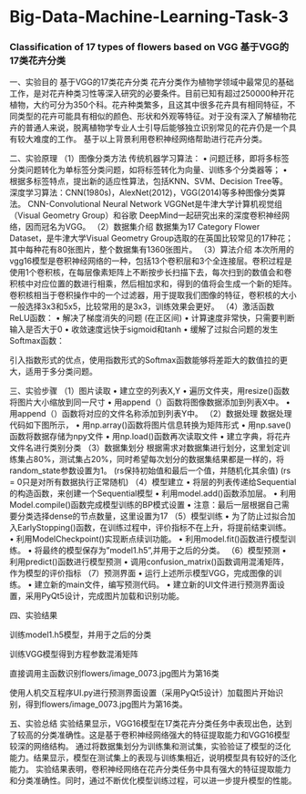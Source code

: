 # Big-Data-Machine-Learning-Task-3
### Classification of 17 types of flowers based on VGG  基于VGG的17类花卉分类


一、实验目的
基于VGG的17类花卉分类
花卉分类作为植物学领域中最常见的基础工作，是对花卉种类习性等深入研究的必要条件。目前已知有超过250000种开花植物，大约可分为350个科。花卉种类繁多，且这其中很多花卉具有相同特征，不同类型的花卉可能具有相似的颜色、形状和外观等特征。对于没有深入了解植物花卉的普通人来说，脱离植物学专业人士引导后能够独立识别常见的花卉仍是一个具有较大难度的工作。
基于以上背景利用卷积神经网络帮助进行花卉分类。

二、实验原理
（1）图像分类方法
传统机器学习算法：
• 问题迁移，即将多标签分类问题转化为单标签分类问题，如将标签转化为向量、训练多个分类器等；
• 根据多标签特点，提出新的适应性算法，包括KNN、SVM、Decision Tree等。
深度学习算法：CNN(1980s)，AlexNet(2012)，VGG(2014)等多种图像分类算法。
CNN-Convolutional Neural Network
VGGNet是牛津大学计算机视觉组（Visual Geometry Group）和谷歌 DeepMind一起研究出来的深度卷积神经网络，因而冠名为VGG。
（2）数据集介绍
数据集为17 Category Flower Dataset，是牛津大学Visual Geometry Group选取的在英国比较常见的17种花；其中每种花有80张图片，整个数据集有1360张图片。
（3）算法介绍
本次所用的vgg16模型是卷积神经网络的一种，包括13个卷积层和3个全连接层。卷积过程是使用1个卷积核，在每层像素矩阵上不断按步长扫描下去，每次扫到的数值会和卷积核中对应位置的数进行相乘，然后相加求和，得到的值将会生成一个新的矩阵。 
卷积核相当于卷积操作中的一个过滤器，用于提取我们图像的特征，卷积核的大小一般选择3x3和5x5，比较常用的是3x3，训练效果会更好。
（4）激活函数
ReLU函数：
• 解决了梯度消失的问题 (在正区间)
• 计算速度非常快，只需要判断输入是否大于0
• 收敛速度远快于sigmoid和tanh
• 缓解了过拟合问题的发生
Softmax函数：

引入指数形式的优点，使用指数形式的Softmax函数能够将差距大的数值拉的更大，适用于多分类问题。

三、实验步骤
（1）图片读取
• 建立空的列表X,Y
• 遍历文件夹，用resize()函数将图片大小缩放到同一尺寸
• 用append（）函数将图像数据添加到列表X中。
• 用append（）函数将对应的文件名称添加到列表Y中。
（2）数据处理
数据处理代码如下图所示，
• 用np.array()函数将图片信息转换为矩阵形式
• 用np.save()函数将数据存储为npy文件
• 用np.load()函数再次读取文件
• 建立字典，将花卉文件名进行类别分类
（3）数据集划分
根据需求对数据集进行划分，这里划定训练集占80%，测试集占20%，同时希望每次划分的数据集结果都是一样的，将random_state参数设置为1。
(rs保持初始值和最后一个值，并随机化其余值)
(rs = 0只是对所有数据执行正常随机)
（4）模型建立
• 将层的列表传递给Sequential的构造函数，来创建一个Sequential模型
• 利用model.add()函数添加层。
• 利用Model.compile()函数完成模型训练的BP模式设置
• 注意：最后一层根据自己需要分类选择dense的节点数量，这里设置为17
（5）模型训练
• 为了防止过拟合加入EarlyStopping()函数，在训练过程中，评价指标不在上升，将提前结束训练。
• 利用ModelCheckpoint()实现断点续训功能。
• 利用model.fit()函数进行模型训练。
• 将最终的模型保存为”model1.h5”,并用于之后的分类。
（6）模型预测
• 利用predict()函数进行模型预测
• 调用confusion_matrix()函数调用混淆矩阵，作为模型的评价指标
（7）预测界面
• 运行上述所示模型VGG，完成图像的训练。
• 建立新的main文件，编写预测代码。
• 建立新的UI文件进行预测界面设置，采用PyQt5设计，完成图片加载和识别功能。

四、实验结果

训练model1.h5模型，并用于之后的分类


训练VGG模型得到方程参数混淆矩阵









直接调用主函数识别flowers/image_0073.jpg图片为第16类


使用人机交互程序UI.py进行预测界面设置（采用PyQt5设计）加载图片开始识别，得到flowers/image_0073.jpg图片为第16类。

五、实验总结
实验结果显示，VGG16模型在17类花卉分类任务中表现出色，达到了较高的分类准确性。这是基于卷积神经网络强大的特征提取能力和VGG16模型较深的网络结构。
通过将数据集划分为训练集和测试集，实验验证了模型的泛化能力。结果显示，模型在测试集上的表现与训练集相近，说明模型具有较好的泛化能力。
实验结果表明，卷积神经网络在花卉分类任务中具有强大的特征提取能力和分类准确性。同时，通过不断优化模型训练过程，可以进一步提升模型的性能。
